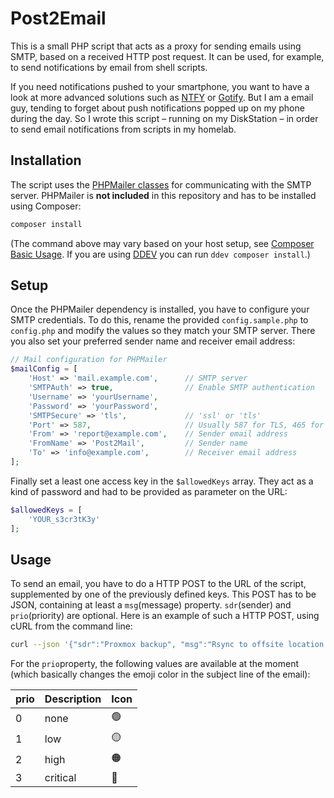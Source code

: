 # Post2Email
This is a small PHP script that acts as a proxy for sending emails using SMTP, based on a received HTTP post request. It can be used, for example, to send notifications by email from shell scripts. 

If you need notifications pushed to your smartphone, you want to have a look at more advanced solutions such as [NTFY](https://ntfy.sh/) or [Gotify](https://gotify.net/). But I am a email guy, tending to forget about push notifications popped up on my phone during the day. So I wrote this script – running on my DiskStation – in order to send email notifications from scripts in my homelab.

## Installation
The script uses the [PHPMailer classes](https://github.com/PHPMailer/PHPMailer) for communicating with the SMTP server. PHPMailer is **not included** in this repository and has to be installed using Composer:

```bash
composer install
```

(The command above may vary based on your host setup, see [Composer Basic Usage](https://getcomposer.org/doc/01-basic-usage.md). If you are using [DDEV](https://ddev.com/) you can run `ddev composer install`.)

## Setup
Once the PHPMailer dependency is installed, you have to configure your SMTP credentials. To do this, rename the provided `config.sample.php` to `config.php` and modify the values so they match your SMTP server. There you also set your preferred sender name and receiver email address:

```php
// Mail configuration for PHPMailer
$mailConfig = [
    'Host' => 'mail.example.com',      // SMTP server
    'SMTPAuth' => true,                // Enable SMTP authentication
    'Username' => 'yourUsername',
    'Password' => 'yourPassword',
    'SMTPSecure' => 'tls',             // 'ssl' or 'tls'
    'Port' => 587,                     // Usually 587 for TLS, 465 for SSL
    'From' => 'report@example.com',    // Sender email address
    'FromName' => 'Post2Mail',         // Sender name
    'To' => 'info@example.com',        // Receiver email address
];
```
Finally set a least one access key in the `$allowedKeys` array. They act as a kind of password and had to be provided as parameter on the URL:

```php
$allowedKeys = [
    'YOUR_s3cr3tK3y'
];
```

## Usage

To send an email, you have to do a HTTP POST to the URL of the script, supplemented by one of the previously defined keys. This POST has to be JSON, containing at least a `msg`(message) property. `sdr`(sender) and `prio`(priority) are optional. Here is an example of such a HTTP POST, using cURL from the command line:

```bash
curl --json '{"sdr":"Proxmox backup", "msg":"Rsync to offsite location finished.", "prio":0}' http://path-to-script/?key=YOUR_s3cr3tK3y
```
For the `prio`property, the following values are available at the moment (which basically changes the emoji color in the subject line of the email):

| prio    | Description | Icon
| ------- | ----------- | -----
| 0       | none        | 🟢
| 1       | low         | 🟡
| 2       | high        | 🟠
| 3       | critical    | 🔴

